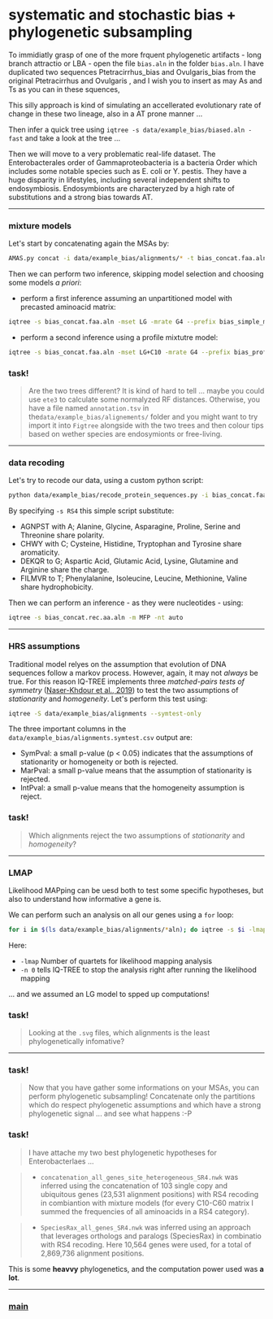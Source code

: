 # systematic and stochastic bias + phylogenetic subsampling

To immidiatly grasp of one of the more frquent phylogenetic artifacts - long branch attractio or LBA - open the file ```bias.aln``` in the folder ```bias.aln```. I have duplicated two sequences Ptetracirrhus_bias and Ovulgaris_bias from the original Ptetracirrhus and Ovulgaris , and I wish you to insert as may As and Ts as you can in these squences,


This silly approach is kind of simulating an accellerated evolutionary rate of change in these two lineage, also in a AT prone manner ... 


Then infer a quick tree using ```iqtree -s data/example_bias/biased.aln -fast``` and take a look at the tree ...

Then we will move to a very problematic real-life dataset. The Enterobacterales order of Gammaproteobacteria is a bacteria Order which includes some notable species such as E. coli or Y. pestis. They have a huge disparity in lifestyles, 
including several independent shifts to endosymbiosis. Endosymbionts are characteryzed by a high rate of substitutions and a strong bias towards AT.

---

### mixture models

Let's start by concatenating again the MSAs by:

```bash
AMAS.py concat -i data/example_bias/alignments/* -t bias_concat.faa.aln -f fasta -d aa -fast
```

Then we can perform two inference, skipping model selection and choosing some models _a priori_:

- perform a first inference assuming an unpartitioned model with precasted aminoacid matrix:

```bash
iqtree -s bias_concat.faa.aln -mset LG -mrate G4 --prefix bias_simple_model -nt auto -fast
```

- perform a second inference using a profile mixtutre model:

```bash
iqtree -s bias_concat.faa.aln -mset LG+C10 -mrate G4 --prefix bias_profile_mixt -nt auto -fast
```

### task!

> Are the two trees different? It is kind of hard to tell ... maybe you could use ```ete3``` to calculate some normalyzed RF distances. Otherwise, you have a file named ```annotation.tsv``` in the```data/example_bias/alignements/``` folder and you might want to try import it into ```Figtree``` alongside with the two trees and then colour tips based on wether species are endosymionts or free-living.

---

### data recoding

Let's try to recode our data, using a custom python script:

```bash
python data/example_bias/recode_protein_sequences.py -i bias_concat.faa.aln -o ../../bias_concat.rec.aln -s RS4
```

By specifying ```-s RS4``` this simple script substitute:

- AGNPST with A; Alanine, Glycine, Asparagine, Proline, Serine and Threonine share polarity.
- CHWY with C; Cysteine, Histidine, Tryptophan and Tyrosine share aromaticity.
- DEKQR to G; Aspartic Acid, Glutamic Acid, Lysine, Glutamine and Arginine share the charge.
- FILMVR to T; Phenylalanine, Isoleucine, Leucine, Methionine, Valine share hydrophobicity.

Then we can perform an inference - as they were nucleotides - using:

```bash
iqtree -s bias_concat.rec.aa.aln -m MFP -nt auto
```

---

### HRS assumptions

Traditional model relyes on the assumption that evolution of DNA sequences follow a markov process. However, again, it may not *always* be true. For this reason IQ-TREE implements three *matched-pairs tests of symmetry* ([Naser-Khdour et al., 2019](https://academic.oup.com/gbe/article/11/12/3341/5571717)) to test the two assumptions of *stationarity* and *homogeneity*. Let's perform this test using:

```bash
iqtree -S data/example_bias/alignments --symtest-only
```

The three important columns in the ```data/example_bias/alignments.symtest.csv``` output are:

- SymPval: a small p-value (p < 0.05) indicates that the assumptions of stationarity or homogeneity or both is rejected.
- MarPval: a small p-value means that the assumption of stationarity is rejected.
- IntPval: a small p-value means that the homogeneity assumption is reject. 

### task!

> Which alignments reject the two assumptions of *stationarity* and *homogeneity*?

---

### LMAP

Likelihood MAPping can be uesd both to test some specific hypotheses, but also to understand how informative a gene is.

We can perform such an analysis on all our genes using a ```for``` loop:

```bash
for i in $(ls data/example_bias/alignments/*aln); do iqtree -s $i -lmap 5000 -n 0 -m LG; done
```
Here: 

- ```-lmap``` Number of quartets for likelihood mapping analysis
- ```-n 0``` tells IQ-TREE to stop the analysis right after running the likelihood mapping

... and we assumed an LG model to spped up computations!

### task!

> Looking at the ```.svg``` files, which alignments is the least phylogenetically infomative?

---

### task!

> Now that you have gather some informations on your MSAs, you can perform phylogenetic subsampling! Concatenate only the partitions which do respect phylogenetic assumptions and which have a strong phylogenetic signal ... and see what happens :-P

### task!

> I have attache my two best phylogenetic hypotheses for Enterobacterlaes ... 

> - ```concatenation_all_genes_site_heterogeneous_SR4.nwk``` was inferred using the concatenation of 103 single copy and ubiquitous genes (23,531 alignment positions) with RS4 recoding in combiantion with mixture models (for every C10-C60 matrix I summed the frequencies of all aminoacids in a RS4 category). 

> - ```SpeciesRax_all_genes_SR4.nwk``` was inferred using an approach that leverages orthologs and paralogs (SpeciesRax) in combinatio with RS4 recoding. Here 10,564 genes were used,  for a total of 2,869,736 alignment positions.

This is some __heavvy__ phylogenetics, and the computation power used was __a lot__.

---

### [main](https://github.com/for-giobbe/MP25/tree/main)
